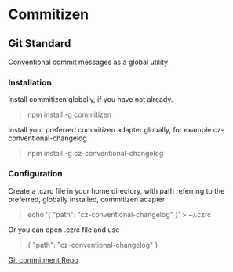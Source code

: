 # Commitizen

## Git Standard

Conventional commit messages as a global utility

### Installation

Install commitizen globally, if you have not already.

> npm install -g commitizen

Install your preferred commitizen adapter globally, for example cz-conventional-changelog

> npm install -g cz-conventional-changelog

### Configuration

Create a .czrc file in your home directory, with path referring to the preferred, globally installed, commitizen adapter

> echo '{ "path": "cz-conventional-changelog" }' &gt; ~/.czrc

Or you can open .czrc file and use

> { "path": "cz-conventional-changelog" }

[Git commitment Repo ](https://github.com/commitizen/cz-cli#making-your-repo-commitizen-friendly)

